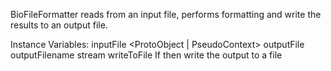 BioFileFormatter reads from an input file, performs formatting and write the results to an output file.

Instance Variables:
	inputFile	<ProtoObject | PseudoContext>
	outputFile	<ProtoObject>
	outputFilename	<ProtoObject>
	stream	<WriteStream>
	writeToFile	<Boolean>			If <true> then write the output to a file